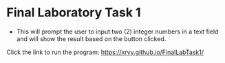 # Final Laboratory Task 1
- This will prompt the user to input two (2) integer numbers in a text field and will show the result based on the button clicked.

Click the link to run the program:
https://xrvy.github.io/FinalLabTask1/
